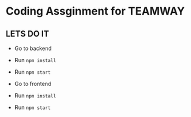 # Coding Assginment for TEAMWAY

## LETS DO IT


- Go to backend
 - Run `npm install`
 - Run `npm start`

- Go to frontend
 - Run `npm install`
 - Run `npm start`


